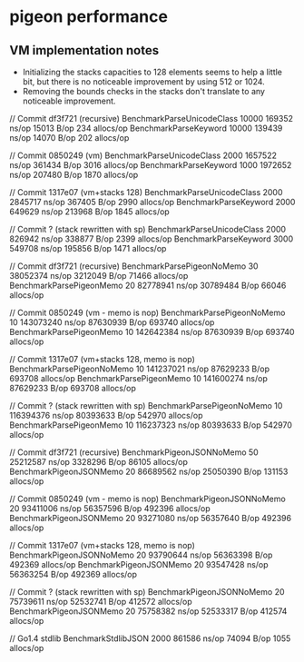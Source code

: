 # pigeon performance

## VM implementation notes

* Initializing the stacks capacities to 128 elements seems to help a little bit, but there is no noticeable improvement by using 512 or 1024.
* Removing the bounds checks in the stacks don't translate to any noticeable improvement.

// Commit df3f721 (recursive)
BenchmarkParseUnicodeClass         10000            169352 ns/op           15013 B/op        234 allocs/op
BenchmarkParseKeyword              10000            139439 ns/op           14070 B/op        202 allocs/op

// Commit 0850249 (vm)
BenchmarkParseUnicodeClass          2000           1657522 ns/op          361434 B/op       3016 allocs/op
BenchmarkParseKeyword               1000           1972652 ns/op          207480 B/op       1870 allocs/op

// Commit 1317e07 (vm+stacks 128)
BenchmarkParseUnicodeClass          2000           2845717 ns/op          367405 B/op       2990 allocs/op
BenchmarkParseKeyword               2000            649629 ns/op          213968 B/op       1845 allocs/op

// Commit ? (stack rewritten with sp)
BenchmarkParseUnicodeClass          2000            826942 ns/op          338877 B/op       2399 allocs/op
BenchmarkParseKeyword               3000            549708 ns/op          195856 B/op       1471 allocs/op



// Commit df3f721 (recursive)
BenchmarkParsePigeonNoMemo            30          38052374 ns/op         3212049 B/op      71466 allocs/op
BenchmarkParsePigeonMemo              20          82778941 ns/op        30789484 B/op      66046 allocs/op

// Commit 0850249 (vm - memo is nop)
BenchmarkParsePigeonNoMemo            10         143073240 ns/op        87630939 B/op     693740 allocs/op
BenchmarkParsePigeonMemo              10         142642384 ns/op        87630939 B/op     693740 allocs/op

// Commit 1317e07 (vm+stacks 128, memo is nop)
BenchmarkParsePigeonNoMemo            10         141237021 ns/op        87629233 B/op     693708 allocs/op
BenchmarkParsePigeonMemo              10         141600274 ns/op        87629233 B/op     693708 allocs/op

// Commit ? (stack rewritten with sp)
BenchmarkParsePigeonNoMemo            10         116394376 ns/op        80393633 B/op     542970 allocs/op
BenchmarkParsePigeonMemo              10         116237323 ns/op        80393633 B/op     542970 allocs/op



// Commit df3f721 (recursive)
BenchmarkPigeonJSONNoMemo             50          25212587 ns/op         3328296 B/op      86105 allocs/op
BenchmarkPigeonJSONMemo               20          86689562 ns/op        25050390 B/op     131153 allocs/op

// Commit 0850249 (vm - memo is nop)
BenchmarkPigeonJSONNoMemo             20          93411006 ns/op        56357596 B/op     492396 allocs/op
BenchmarkPigeonJSONMemo               20          93271080 ns/op        56357640 B/op     492396 allocs/op

// Commit 1317e07 (vm+stacks 128, memo is nop)
BenchmarkPigeonJSONNoMemo             20          93790644 ns/op        56363398 B/op     492369 allocs/op
BenchmarkPigeonJSONMemo               20          93547428 ns/op        56363254 B/op     492369 allocs/op

// Commit ? (stack rewritten with sp)
BenchmarkPigeonJSONNoMemo             20          75739611 ns/op        52532741 B/op     412572 allocs/op
BenchmarkPigeonJSONMemo               20          75758382 ns/op        52533317 B/op     412574 allocs/op


// Go1.4 stdlib
BenchmarkStdlibJSON                 2000            861586 ns/op           74094 B/op       1055 allocs/op
